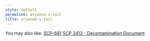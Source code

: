 ```yaml
---
style: default
permalink: aryanne-s-tail
title: aryanne-s-tail
---
```

You may also like:
[SCP-681](http://scp-wiki.net/scp-681)
[SCP 2413 - Decontamination Document](http://scp-wiki.net/decontamination-document-0094)